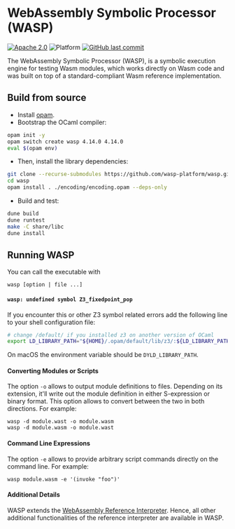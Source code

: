 # WebAssembly Symbolic Processor (WASP)

[![Apache 2.0](https://img.shields.io/badge/license-Apache%202.0-blue)](LICENSE)
![Platform](https://img.shields.io/badge/platform-linux%20%7C%20macos-lightgrey)
[![GitHub last commit](https://img.shields.io/github/last-commit/wasp-platform/wasp)](https://github.com/wasp-platform/wasp/commit/main~0)

The WebAssembly Symbolic Processor (WASP), is a symbolic execution engine for
testing Wasm modules, which works directly on Wasm code and was built on top
of a standard-compliant Wasm reference implementation.

## Build from source


- Install [opam](https://opam.ocaml.org/doc/Install.html).
- Bootstrap the OCaml compiler:

```sh
opam init -y
opam switch create wasp 4.14.0 4.14.0
eval $(opam env)
```

* Then, install the library dependencies:

```sh
git clone --recurse-submodules https://github.com/wasp-platform/wasp.git
cd wasp
opam install . ./encoding/encoding.opam --deps-only
```

* Build and test:

```sh
dune build
dune runtest
make -C share/libc
dune install
```

## Running WASP

You can call the executable with

```
wasp [option | file ...]
```

#### `wasp: undefined symbol Z3_fixedpoint_pop`

If you encounter this or other Z3 symbol related errors
add the following line to your shell configuration file:

```sh
# change /default/ if you installed z3 on another version of OCaml
export LD_LIBRARY_PATH="${HOME}/.opam/default/lib/z3/:${LD_LIBRARY_PATH}"
```

On macOS the environment variable should be `DYLD_LIBRARY_PATH`.

#### Converting Modules or Scripts

The option `-o` allows to output module definitions to
files. Depending on its extension, it'll write out
the module definition in either S-expression or binary
format. This option allows to convert between the
two in both directions. For example:

```
wasp -d module.wast -o module.wasm
wasp -d module.wasm -o module.wast
```
#### Command Line Expressions

The option `-e` allows to provide arbitrary script commands
directly on the command line. For example:

```
wasp module.wasm -e '(invoke "foo")'
```

#### Additional Details

WASP extends the [WebAssembly Reference Interpreter](https://github.com/WebAssembly/spec/tree/master/interpreter). Hence, all other additional functionalities of the reference interpreter are available in WASP.

